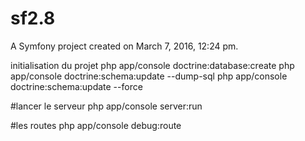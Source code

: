 sf2.8
=====

A Symfony project created on March 7, 2016, 12:24 pm.

initialisation du projet
php app/console doctrine:database:create
php app/console doctrine:schema:update  --dump-sql
php app/console doctrine:schema:update  --force

#lancer le serveur
php app/console server:run

#les routes
php app/console debug:route